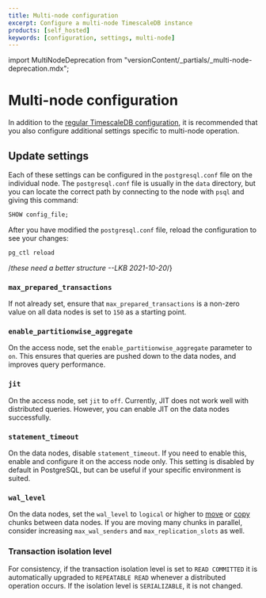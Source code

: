 ```yaml
---
title: Multi-node configuration
excerpt: Configure a multi-node TimescaleDB instance
products: [self_hosted]
keywords: [configuration, settings, multi-node]
---
```


import MultiNodeDeprecation from "versionContent/_partials/_multi-node-deprecation.mdx";

<MultiNodeDeprecation />

# Multi-node configuration

In addition to the
[regular TimescaleDB configuration][timescaledb-configuration], it is recommended
that you also configure additional settings specific to multi-node operation.

## Update settings

Each of these settings can be configured in the `postgresql.conf` file on the
individual node. The `postgresql.conf` file is usually in the `data` directory,
but you can locate the correct path by connecting to the node with `psql` and
giving this command:

```sql
SHOW config_file;
```

After you have modified the `postgresql.conf` file, reload the configuration to
see your changes:

```bash
pg_ctl reload
```

/*these need a better structure --LKB 2021-10-20*/}
### `max_prepared_transactions`

If not already set, ensure that `max_prepared_transactions` is a non-zero value
on all data nodes is set to `150` as a starting point.

### `enable_partitionwise_aggregate`

On the access node, set the `enable_partitionwise_aggregate` parameter to `on`.
This ensures that queries are pushed down to the data nodes, and improves query
performance.

### `jit`

On the access node, set `jit` to `off`. Currently, JIT does not work well with
distributed queries. However, you can enable JIT on the data nodes successfully.

### `statement_timeout`

On the data nodes, disable `statement_timeout`. If you need to enable this,
enable and configure it on the access node only. This setting is disabled by
default in PostgreSQL, but can be useful if your specific environment is suited.

### `wal_level`

On the data nodes, set the `wal_level` to `logical` or higher to
[move][move_chunk] or [copy][copy_chunk] chunks between data nodes. If you
are moving many chunks in parallel, consider increasing `max_wal_senders` and
`max_replication_slots` as well.

### Transaction isolation level

For consistency, if the transaction isolation level is set to `READ COMMITTED`
it is automatically upgraded to `REPEATABLE READ` whenever a distributed
operation occurs. If the isolation level is `SERIALIZABLE`, it is not changed.

[copy_chunk]: /api/:currentVersion:/distributed-hypertables/copy_chunk_experimental
[move_chunk]: /api/:currentVersion:/distributed-hypertables/move_chunk_experimental
[timescaledb-configuration]: /self-hosted/:currentVersion:/configuration/
